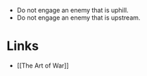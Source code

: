 * Do not engage an enemy that is uphill.
* Do not engage an enemy that is upstream.
# Links
* [[The Art of War]]